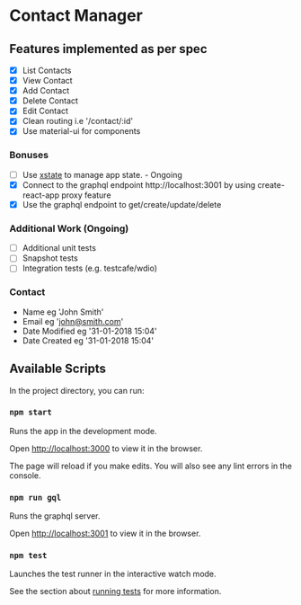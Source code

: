 # Contact Manager

## Features implemented as per spec

- [x] List Contacts
- [x]  View Contact
- [x] Add Contact
- [x] Delete Contact
- [x] Edit Contact
- [x] Clean routing i.e '/contact/:id'
- [x] Use material-ui for components

### Bonuses

- [ ] Use [xstate](https://xstate.js.org/docs) to manage app state. - Ongoing
- [x] Connect to the graphql endpoint http://localhost:3001 by using create-react-app proxy feature
- [x] Use the graphql endpoint to get/create/update/delete

### Additional Work (Ongoing)

- [ ] Additional unit tests
- [ ] Snapshot tests
- [ ] Integration tests (e.g. testcafe/wdio)

### Contact

- Name eg 'John Smith'
- Email eg 'john@smith.com'
- Date Modified eg '31-01-2018 15:04'
- Date Created eg '31-01-2018 15:04'

## Available Scripts

In the project directory, you can run:

### `npm start`

Runs the app in the development mode.

Open [http://localhost:3000](http://localhost:3000) to view it in the browser.

The page will reload if you make edits.
You will also see any lint errors in the console.

### `npm run gql`

Runs the graphql server.

Open [http://localhost:3001](http://localhost:3001) to view it in the browser.

### `npm test`

Launches the test runner in the interactive watch mode.

See the section about [running tests](https://facebook.github.io/create-react-app/docs/running-tests) for more information.
